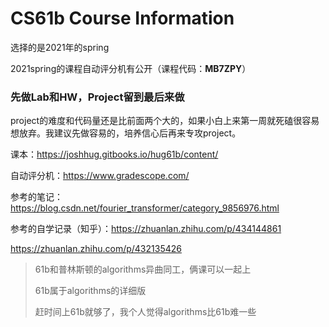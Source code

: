# CS61b Course Information

选择的是2021年的spring

2021spring的课程自动评分机有公开（课程代码：**MB7ZPY**）

### 先做Lab和HW，Project留到最后来做

project的难度和代码量还是比前面两个大的，如果小白上来第一周就死磕很容易想放弃。我建议先做容易的，培养信心后再来专攻project。

课本：https://joshhug.gitbooks.io/hug61b/content/

自动评分机：https://www.gradescope.com/

参考的笔记：https://blog.csdn.net/fourier_transformer/category_9856976.html

参考的自学记录（知乎）：https://zhuanlan.zhihu.com/p/434144861

https://zhuanlan.zhihu.com/p/432135426


> 61b和普林斯顿的algorithms异曲同工，俩课可以一起上
>
> 61b属于algorithms的详细版
>
> 赶时间上61b就够了，我个人觉得algorithms比61b难一些

